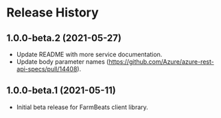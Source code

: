 # Release History

## 1.0.0-beta.2 (2021-05-27)

- Update README with more service documentation.
- Update body parameter names (https://github.com/Azure/azure-rest-api-specs/pull/14408).

## 1.0.0-beta.1 (2021-05-11)

- Initial beta release for FarmBeats client library.
